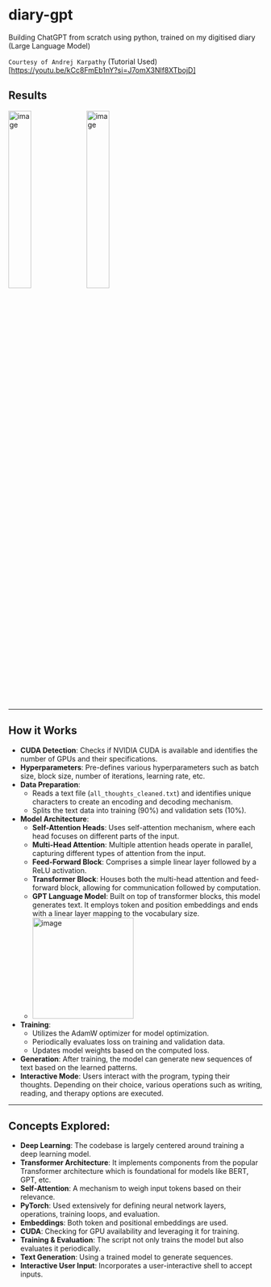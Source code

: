 # diary-gpt
Building ChatGPT from scratch using python, trained on my digitised diary (Large Language Model)

`Courtesy of Andrej Karpathy`
(Tutorial Used)[https://youtu.be/kCc8FmEb1nY?si=J7omX3Nlf8XTbojD]

## Results

<img width="30%" alt="image" src="https://github.com/jl33-ai/diary-gpt/assets/127172022/dc98ee73-2be1-4621-a196-7f596840852a">
<img width="30%" alt="image" src="https://github.com/jl33-ai/diary-gpt/assets/127172022/6d154827-cb0e-44d0-8fc8-f0ee7b30b1da">


---

## How it Works

- **CUDA Detection**: Checks if NVIDIA CUDA is available and identifies the number of GPUs and their specifications.
- **Hyperparameters**: Pre-defines various hyperparameters such as batch size, block size, number of iterations, learning rate, etc.
- **Data Preparation**:
  - Reads a text file (`all_thoughts_cleaned.txt`) and identifies unique characters to create an encoding and decoding mechanism.
  - Splits the text data into training (90%) and validation sets (10%).
- **Model Architecture**:
  - **Self-Attention Heads**: Uses self-attention mechanism, where each head focuses on different parts of the input.
  - **Multi-Head Attention**: Multiple attention heads operate in parallel, capturing different types of attention from the input.
  - **Feed-Forward Block**: Comprises a simple linear layer followed by a ReLU activation.
  - **Transformer Block**: Houses both the multi-head attention and feed-forward block, allowing for communication followed by computation.
  - **GPT Language Model**: Built on top of transformer blocks, this model generates text. It employs token and position embeddings and ends with a linear layer mapping to the vocabulary size.
  - <img width="200" alt="image" src="https://github.com/jl33-ai/diary-gpt/assets/127172022/757bc8f5-afd6-42e7-a386-5709581ceee9">
- **Training**:
  - Utilizes the AdamW optimizer for model optimization.
  - Periodically evaluates loss on training and validation data.
  - Updates model weights based on the computed loss.
- **Generation**: After training, the model can generate new sequences of text based on the learned patterns.
- **Interactive Mode**: Users interact with the program, typing their thoughts. Depending on their choice, various operations such as writing, reading, and therapy options are executed.

---

## Concepts Explored:

- **Deep Learning**: The codebase is largely centered around training a deep learning model.
- **Transformer Architecture**: It implements components from the popular Transformer architecture which is foundational for models like BERT, GPT, etc.
- **Self-Attention**: A mechanism to weigh input tokens based on their relevance.
- **PyTorch**: Used extensively for defining neural network layers, operations, training loops, and evaluation.
- **Embeddings**: Both token and positional embeddings are used.
- **CUDA**: Checking for GPU availability and leveraging it for training.
- **Training & Evaluation**: The script not only trains the model but also evaluates it periodically.
- **Text Generation**: Using a trained model to generate sequences.
- **Interactive User Input**: Incorporates a user-interactive shell to accept inputs.

